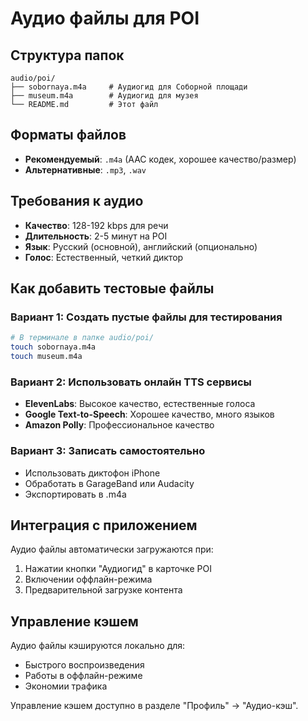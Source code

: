 # Аудио файлы для POI

## Структура папок
```
audio/poi/
├── sobornaya.m4a     # Аудиогид для Соборной площади
├── museum.m4a        # Аудиогид для музея
└── README.md         # Этот файл
```

## Форматы файлов
- **Рекомендуемый**: `.m4a` (AAC кодек, хорошее качество/размер)
- **Альтернативные**: `.mp3`, `.wav`

## Требования к аудио
- **Качество**: 128-192 kbps для речи
- **Длительность**: 2-5 минут на POI
- **Язык**: Русский (основной), английский (опционально)
- **Голос**: Естественный, четкий диктор

## Как добавить тестовые файлы

### Вариант 1: Создать пустые файлы для тестирования
```bash
# В терминале в папке audio/poi/
touch sobornaya.m4a
touch museum.m4a
```

### Вариант 2: Использовать онлайн TTS сервисы
- **ElevenLabs**: Высокое качество, естественные голоса
- **Google Text-to-Speech**: Хорошее качество, много языков
- **Amazon Polly**: Профессиональное качество

### Вариант 3: Записать самостоятельно
- Использовать диктофон iPhone
- Обработать в GarageBand или Audacity
- Экспортировать в .m4a

## Интеграция с приложением

Аудио файлы автоматически загружаются при:
1. Нажатии кнопки "Аудиогид" в карточке POI
2. Включении оффлайн-режима
3. Предварительной загрузке контента

## Управление кэшем

Аудио файлы кэшируются локально для:
- Быстрого воспроизведения
- Работы в оффлайн-режиме
- Экономии трафика

Управление кэшем доступно в разделе "Профиль" → "Аудио-кэш".